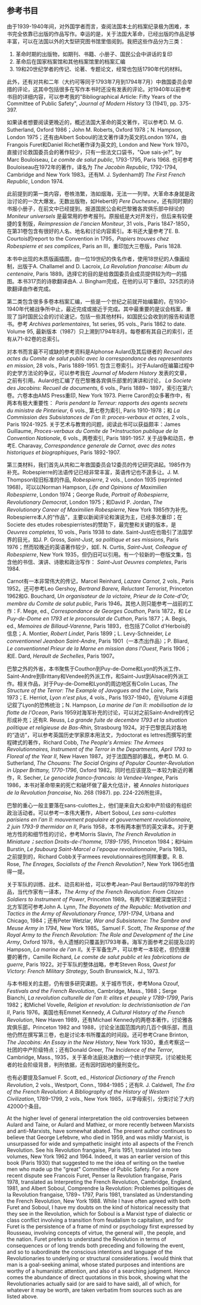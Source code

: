 ## 参考书目

由于1939-1940年间，对外国学者而言，查阅法国本土的档案纪录极为困难，本书完全依靠已出版的作品写作。幸运的是，关于法国大革命，已经出版的作品足够丰富，可以在法国以外的大型研究图书馆里借阅到。我把这些作品分为三类：
1. 革命时期的出版物，如期刊、书籍、小册子、国民公会中讲话的复印
1. 革命后在国家档案馆和其他档案馆里的档案汇编
1. 19和20世纪学者的传记、论著、专题论文，经常也包括1790年代的材料。

此外，还有对共和二年（大约可等同于1793年7月到1794年7月）中救国委员会举措的评论，这其中包括很多在写作本书时还没有发表的评论。对1940年以前参考书目的详细内容，可以参考我的"Bibliographical Article: Fifty Years of the Committee of Public Safety", _Journal of Modern History_ 13 (1941), pp. 375-397.

如果读者想要阅读更晚近的，概述法国大革命的英文著作，可以参考D. M. G. Sutherland, Oxford 1986；John M. Roberts, Oxford 1978；N. Hampson, London 1975；还有由Albert Soboul的法文著作译为英文的London 1974，由Frangois Furet和Daniel Richet著作译为英文的, London and New York 1970。直接讨论救国委员会的著作较少，只有一些法文口袋书，"Que sais-je?", by Marc Bouloiseau, _Le comite de salut public_, 1793-1795, Paris 1968. 也可参考Bouloiseau在1972年的著作，译名为 _The Jacobin Republic_, 1792-1794, Cambridge and New York 1983。还有M. J. Sydenham的 _The First French Republic_, London 1974.

此前提到的第一类内容，卷帙浩繁，浩如烟海，无法一一列举。大革命本身就是政治讨论的一次大爆发。无数出版物，如Hebert的 _Pere Duchesne_，还有同时期的书报小册子，在前文中已经提到。报道国民公会和巴黎雅各宾俱乐部中辩论的 _Moniteur universels_ 是最常用的参考报刊。原报纸是大对开发行，但后来有较便捷的复制版，_Reimpression de I'ancien Moniteur_, 31 vols., Paris 1847-1850，在第31卷包含有很好的人名、地名和讨论内容索引。本书还大量参考了E. B. Courtois的report to the Convention in 1795，_Papiers trouves chez Robespierre et ses complices_, Paris an III，重印加大三卷版，Paris 1828.

本书中出现的木质版画插图，由一位19世纪的佚名作者，使用18世纪的人像画绘制，出版于A. Challamel and D. Lacroix, _La Revolution francaise: Album du centenaire_, Paris 1889。选择它的目的是给救国委员会成员提供较为均一的插图。本书317页的诗歌翻译由A. J. Bingham完成，在他的认可下重印。325页的诗歌翻译由作者完成。

第二类包含很多多卷本档案汇编，一些是一个世纪之前就开始编纂的，在1930-1940年代被战争所中止，最近完成或接近于完成。其中最重要的是议会档案，重现了当时国民公会的讨论速记，包括一些其他材料，如国民公会收到的报告和请愿书。参考 _Archives parlementaires_, 1st series, 95 vols., Paris 1862 to date. Volume 95, 最新版本（1987）只上溯到1794年8月。每卷都有其自己的索引，还有从71-82卷的总索引。

对本书而言最不可或缺的参考资料是Alphonse Aulard及其后继者的 _Recueil des actes du Comite de salut public avec la correspondance des representants en mission_, 28 vols., Paris 1889-1951. 包含三卷索引。对于Aulard在编纂过程中的史学方法论的争议，可以参考我在 _Journal of Modern History_ 发表的文章，之前有引用。Aulard也汇编了在巴黎雅各宾俱乐部里的演讲和讨论， _La Societe des Jacobins: Recueil de documents_, 6 vols., Paris 1889¬ 1897，索引在第六卷。六卷本由AMS Press重印, New York 1973. Pierre Caron的众多著作中，有两本有极大重要性： _Paris pendant la Terreur: rapports des agents secrets du ministre de Pinterieur_, 6 vols., 第七卷为索引, Paris 1910-1978；和 _La Commission des Subsistances de I'an II: proces-verbaux et actes_, 2 vols., Paris 1924-1925. 关于艺术与教育的问题，阅读此书可以获益颇丰：James Guillaume, _Proces-verbaux du Comite de 1*Instruction publique de la Convention Nationale_, 6 vols., 两卷索引, Paris 1891-1957. 关于战争和动员，参考E. Charavay, _Correspondence generale de Carnot, avec des notes historiques et biographiques_, Paris 1892-1907.

第三类材料，我们首先从共和二年救国委员会12委员的传记研究讲起。1985作为补充。Robespierre的法语传记已经非常丰富，英语传记也不遑多让。J. M. Thompson较旧标准的作品, _Robespierre_, 2 vols., London 1935 (reprinted 1968)，可以以Norman Hampson, _Life and Opinions of Maximilien Robespierre_, London 1974；George Rude, _Portrait of Robespierre, Revolutionary Democrat_, London 1975；和David P. Jordan, _The Revolutionary Career of Maximilien Robespierre_, New York 1985作为补充。Robespierre本人的“作品”，主要以新闻评论和演说为主，已经多次重印；在Societe des etudes robespierristes的赞助下，最完整和关键的版本，是 _Oeuvres completes_, 10 vols., Paris 1938 to date. Saint-Just在也吸引了法国学界的目光，如J. P. Gross, _Saint-Just, sa politique et ses missions_, Paris 1976；然而较晚近的英语著作较少，如E. N. Curtis, _Saint-Just, Colleague of Robespierre_, New York 1935，但仍旧可以引用。有一个较新的一卷版文集，包含他的书信、演讲、诗歌和政治写作： _Saint-Just Oeuvres completes_, Paris 1984.

Carnot有一本非常伟大的传记，Marcel Reinhard, _Lazare Carnot_, 2 vols., Paris 1952。还可参考Leo Gershoy, _Bertrand Barere, Reluctant Terrorist_, Princeton 1962和G. Bouchard, _Un organisateur de la victoire, Prieur de la Cote-d'Or, membre du Comite de salut public_, Paris 1946。其他人则只能参考一战前的工作：F. Mege, ed., _Correspondance de Georges Couthon_, Paris 1872，和 _Le Puy-de-Dome en 1793 et le proconsulat de Cuthon_, Paris 1877；A. Begis, ed., _Memoires de Billaud-Varenne_, Paris 1893，也包括了Collot d'Herbois的信息；A. Montier, _Robert Lindet_, Paris 1899；L. Levy-Schneider, _Le conventionnel Jeanbon Saint-Andre_, Paris 1901（一本杰出作品）；P. Bliard, _Le conventionnel Prieur de la Marne en mission dans l'Ouest_, Paris 1906；和E. Dard, _Herault de Sechelles_, Paris 1907。

巴黎之外的外省，本书聚焦于Couthon到Puy-de-Dome和Lyon的外派工作、Saint-Andre到Brittany和Vendee的外派工作，和Saint-Just到Alsace的外派工作。相关作品，对于Puy-de-Dome和Lyon的周边地区有Colin Lucas, _The Structure of the Terror: The Example of Javogues and the Loire_, Paris 1973；E. Herriot, _Lyon n'est plus_, 4 vols., Paris 1937-1940，在Volume 4详细记叙了Lyon的恐怖统治；N. Hampson, _La marine de l'an II: mobilisation de la flotte de l'Ocean_, Paris 1959对海军补充的讨论，可以对之前Saint-Andre的传记形成补充；还有R. Reuss, _La grande fuite de decembre 1793 et la situation politique et religieuse de Bas-Rhin_, Strasbourg 1924。对于巴黎民兵对各地的“造访”，可以参考英国历史学家原本用法文，为doctorat es lettres而撰写的里程碑式的著作，Richard Cobb, _The People's Armies: The Armees Revolutionnaires, Instrument of the Terror in the Departments, April 1793 to Floreal of the Year II_, New Haven 1987。对于法国西部的暴乱，参考D. M. G. Sutherland, _The Chouans: The Social Origins of Popular Counter-Revolution in Upper Brittany, 1770-1796_, Oxford 1982。同时也应该提及一本较为新近的著作，R. Secher, _Le genocide franco-francais: la Vendee-Vengee_, Paris 1986，本书对革命带来的死亡和破坏做了最大化估计，被 _Annales historiques de la Revolution francaise_, No. 268 (1987). pp. 224-226所批评。

巴黎的重心一般主要落在sans-culottes上，他们是来自大众和中产阶级的有组织政治活动者。可以参考一本伟大著作，Albert Soboul, _Les sans-culottes parisiens en l'an II: mouvement populaire et gouvernement revolutionnaire, 2 juin 1793-9 thermidor an II_, Paris 1958，本书有两本删节的英文译本。对于更地方性的和细节性的讨论，参考Morris Slavin, _The French Revolution in Miniature；section Droits-de-l'homme, 1789-1795_, Princeton 1984；和Haim Burstin, _Le faubourg Saint-Marcel a l'epoque revolutionnaire_, Paris 1983。之前提到的，Richard Cobb关于armees revolutionnaires也同样重要。R. B. Rose, _The Enrages, Socialists of the French Revolution?_, New York 1965也值得一提。

关于军队的训练、战术、动员和补给，可以参考Jean-Paul Bertaud的1979年的作品，当代作家有一译本，_The Army of the French Revolution: From Citizen Soldiers to Instrument of Power_, Princeton 1989。有两个军团被深度研究过：北方军团可参考John A. Lynn, _The Bayonets of the Republic: Motivation and Tactics in the Army of Revolutionary France, 1791-1794_, Urbana and Chicago, 1984；还有Peter Wetzlar, _War and Subsistence: The Sambre and Meuse Army in 1794_, New York 1985。Samuel F. Scott, _The Response of the Royal Army to the French Revolution: The Role and Development of the Line Army_, Oxford 1978，令人遗憾的只覆盖到1793年春。海军方面参考之前提及过的Hampson, _La marine de l'an II_。关于军备生产，可以参考一本较老，但仍很重要的著作，Camille Richard, _Le comite de salut public et les fabrications de guerre_, Paris 1922。对于军队的整体战略，参考Steven Ross, _Quest for Victory: French Military Strategy_, South Brunswick, N.J., 1973.

与本书相关的主题，仍有很多研究课题。关于城市节庆，参考Mona Ozouf, _Festivals and the French Revolution_, Cambridge, Mass., 1988；Serge Bianchi, _La revolution culturelle de l'an II: elites et peuple y 1789-1799_, Paris 1982；和Michel Vovelle, _Religion et revolution: la dechristianisation de l'an II_, Paris 1976。美国也有Emmet Kennedy, _A Cultural History of the French Revolution_, New Haven 1989，还有Michael Kennedy的两卷本著作，讨论雅各宾俱乐部，Princeton 1982 and 1988，讨论全法国范围内的几百个俱乐部，而且他仍然在撰写第三卷，也是讨论本书所覆盖的时间段。还可参考Crane Brinton, _The Jacobins: An Essay in the New History_, New York 1930，重点考察这一社团的中产阶级特点；还有Donald Greer, _The Incidence of the Terror_, Cambridge, Mass., 1935，关于革命法庭处决数的一个统计学研究，讨论被处死者的社会阶级背景，判刑依据，还有因时因地的量刑变化。

也有必要提及Samuel F. Scott, ed., _Historical Dictionary of the French Revolution_, 2 vols., Westport, Conn., 1984-1985；还有R. J. Caldwell, _The Era of the French Revolution: A Bibliography of the History of Western Civilization_, 1789-1799, 2 vols., New York 1985，以字母索引，分类讨论了大约42000个条目。

At the higher level of general interpretation the old controversies between Aulard and Taine, or Aulard and Mathiez, or more recently between Marxists and anti-Marxists, have somewhat abated. The present author continues to believe that George Lefebvre, who died in 1959, and was mildly Marxist, is unsurpassed for wide and sympathetic insight into all aspects of the French Revolution. See his Revolution frangaise, Paris 1951, translated into two volumes, New York 1962 and 1964. Indeed, it was an earlier version of this book (Paris 1930) that suggested to me the idea of writing on the twelve men who made up the "great" Committee of Public Safety. For a more recent dispute see Francois Furet, Penser la Revolution frangaise, Paris 1978, translated as Interpreting the French Revolution, Cambridge, England, 1981, and Albert Soboul, Comprendre la Revolution: Problemes politiques de la Revolution frangaise, 1789¬ 1797, Paris 1981, translated as Understanding the French Revolution, New York 1988. While I have often agreed with both Furet and Soboul, I have my doubts on the kind of historical necessity that they see in the Revolution, which for Soboul is a Marxist type of dialectic or class conflict involving a transition from feudalism to capitalism, and for Furet is the persistence of a frame of mind or psychology first expressed by Rousseau, involving concepts of virtue, the general will , the people, and the nation. Furet prefers to understand the Revolution in terms of consequences or of long trends both preceding and following the event, and so to subordinate the conscious intentions and language of the Revolutionaries to underlying or structural considerations. I would think that man is a goal-seeking animal, whose stated purposes and intentions are worthy of a humanistic attention, and also of a searching judgment. Hence comes the abundance of direct quotations in this book, showing what the Revolutionaries actually said (or are said to have said), all of which, for whatever it may be worth, are taken verbatim from sources such as are listed above.
